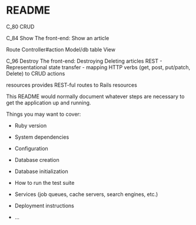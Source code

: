 # README

C_80 CRUD

C_84 Show 
The front-end: Show an article

Route
Controller#action
Model/db table
View

C_96 Destroy
The front-end: Destroying Deleting articles
REST  - Representational state transfer - mapping HTTP verbs (get, post, put/patch, Delete) to CRUD actions

resources provides REST-ful routes to Rails resources




 

 

This README would normally document whatever steps are necessary to get the
application up and running.

Things you may want to cover:

* Ruby version

* System dependencies

* Configuration

* Database creation

* Database initialization

* How to run the test suite

* Services (job queues, cache servers, search engines, etc.)

* Deployment instructions

* ...
